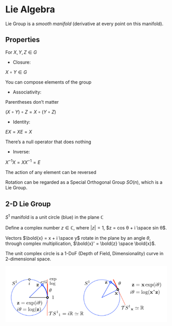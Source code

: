 # Lie Algebra

Lie Group is a *smooth manifold* (derivative at every point on this manifold).

## Properties

For $X , Y, Z \in G$

* Closure: 

$X \circ Y \in G$

You can compose elements of the group

* Associativity: 

Parentheses don’t matter

$(X \circ Y) \circ Z = X \circ (Y \circ Z)$

* Identity: 

$EX=XE=X$

There’s a null operator that does nothing

* Inverse: 

$X^{-1}X = XX^{-1} = E$

The action of any element can be reversed

Rotation can be regarded as a Special Orthogonal Group $SO(n)$, which is a Lie Group.

## 2-D Lie Group

$S^1$ manifold is a unit circle (blue) in the plane $\mathbb{C}$

Define a complex number $z \in \mathbb{C}$, where $|z| = 1$, $z = cos θ + i \space sin θ$.

Vectors $\bold{x} = x + i \space y$ rotate in the plane by an angle $θ$, through complex multiplication, $\bold{x}' = \bold{z} \space \bold{x}$.

The unit complex circle is a 1-DoF (Depth of Field, Dimensionality) curve in 2-dimensional space.

![lie_unit_complex_plane](imgs/lie_unit_complex_plane.png "lie_unit_complex_plane")

